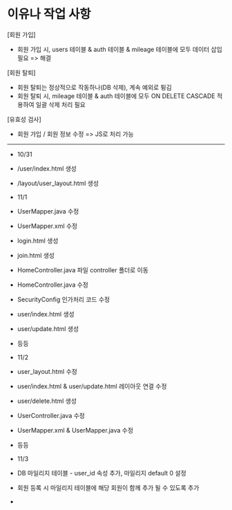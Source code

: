 # 이유나 작업 사항


[회원 가입]
- 회원 가입 시, users 테이블 & auth 테이블 & mileage 테이블에 모두 데이터 삽입 필요 => 해결


[회원 탈퇴]
- 회원 탈퇴는 정상적으로 작동하나(DB 삭제), 계속 예외로 튕김
- 회원 탈퇴 시, mileage 테이블 & auth 테이블에 모두 ON DELETE CASCADE 적용하여 일괄 삭제 처리 필요




[유효성 검사]
- 회원 가입 / 회원 정보 수정 => JS로 처리 가능



--------------------------------------------------------------------------------------------------------

- 10/31
- /user/index.html 생성
- /layout/user_layout.html 생성

- 11/1
- UserMapper.java 수정
- UserMapper.xml 수정
- login.html 생성
- join.html 생성
- HomeController.java 파일 controller 폴더로 이동
- HomeController.java 수정
- SecurityConfig 인가처리 코드 수정
- user/index.html 생성
- user/update.html 생성
- 등등

- 11/2
- user_layout.html 수정
- user/index.html & user/update.html 레이아웃 연결 수정
- user/delete.html 생성
- UserController.java 수정
- UserMapper.xml & UserMapper.java 수정
- 등등

- 11/3
- DB 마일리지 테이블 - user_id 속성 추가, 마일리지 default 0 설정
- 회원 등록 시 마일리지 테이블에 해당 회원이 함께 추가 될 수 있도록 추가
- 